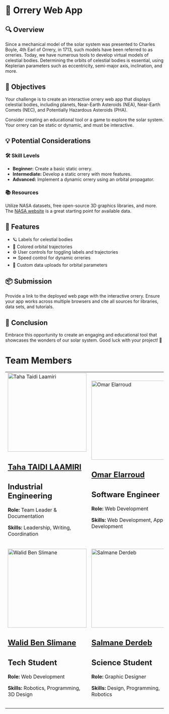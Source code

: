 <body>
    <h1>🌌 Orrery Web App</h1>
    <h2>🔍 Overview</h2>
    <p>
        Since a mechanical model of the solar system was presented to Charles Boyle, 4th Earl of Orrery, in 1713, 
        such models have been referred to as orreries. Today, we have numerous tools to develop virtual models of 
        celestial bodies. Determining the orbits of celestial bodies is essential, using Keplerian parameters 
        such as eccentricity, semi-major axis, inclination, and more.
    </p>
    <h2>🎯 Objectives</h2>
    <p>
        Your challenge is to create an interactive orrery web app that displays celestial bodies, including 
        planets, Near-Earth Asteroids (NEA), Near-Earth Comets (NEC), and Potentially Hazardous Asteroids (PHA).
    </p>
    <p>
        Consider creating an educational tool or a game to explore the solar system. Your orrery can be static 
        or dynamic, and must be interactive.
    </p>
    <h2>💡 Potential Considerations</h2>
    <h3>🛠 Skill Levels</h3>
    <ul>
        <li><strong>Beginner:</strong> Create a basic static orrery.</li>
        <li><strong>Intermediate:</strong> Develop a static orrery with more features.</li>
        <li><strong>Advanced:</strong> Implement a dynamic orrery using an orbital propagator.</li>
    </ul>
    <h3>📚 Resources</h3>
    <p>
        Utilize NASA datasets, free open-source 3D graphics libraries, and more. 
        The <a href="https://www.nasa.gov">NASA website</a> is a great starting point for available data.
    </p>
    <h2>🌟 Features</h2>
    <ul>
        <li>🪐 Labels for celestial bodies</li>
        <li>🌈 Colored orbital trajectories</li>
        <li>⚙️ User controls for toggling labels and trajectories</li>
        <li>⏩ Speed control for dynamic orreries</li>
        <li>📂 Custom data uploads for orbital parameters</li>
    </ul>
    <h2>📦 Submission</h2>
    <p>
        Provide a link to the deployed web page with the interactive orrery. Ensure your app works across multiple 
        browsers and cite all sources for libraries, data sets, and tutorials.
    </p>
    <h2>🚀 Conclusion</h2>
    <p>
        Embrace this opportunity to create an engaging and educational tool that showcases the wonders of our 
        solar system. Good luck with your project! 🌠
<h1>Team Members</h1>

<table>
  <tr>
    <td>
      <img src="https://github.com/user-attachments/assets/12a3426f-ae99-45b6-90b2-05169ba14a44" alt="Taha Taidi Laamiri" width="250" height="250">
      <h2><a href="https://github.com/DexterTaha" target="_blank">Taha TAIDI LAAMIRI</a></h2>
      <h2>Industrial Engineering</h2>
      <p><strong>Role:</strong> Team Leader & Documentation</p>
      <p><strong>Skills:</strong> Leadership, Writing, Coordination</p>
    </td>
    <td>
      <img src="https://github.com/user-attachments/assets/ed6accf1-7571-4787-beb1-b06d742ddf7b" alt="Omar Elarroud" width="250" height="250">
      <h2><a href="https://github.com/omarELARROUD" target="_blank">Omar Elarroud</a></h2>
      <h2>Software Engineer</h2>
      <p><strong>Role:</strong> Web Development</p>
      <p><strong>Skills:</strong> Web Development, App Development</p>
    </td>
    <td>
      <img src="https://github.com/user-attachments/assets/6fe04c47-3c90-492c-bd40-a7436ff193d1" alt="Soufaine GHAZOUANE" width="250" height="250">
      <h2><a href="https://www.instagram.com/reality_faker/" target="_blank">Soufaine GHAZOUANE</a></h2>
      <h2>3D Artist</h2>
      <p><strong>Role:</strong> 3D Designer</p>
      <p><strong>Skills:</strong> 3D Modeling, 3D Animation, VFX</p>
    </td>
  </tr>
  <tr>
    <td>
      <img src="https://github.com/user-attachments/assets/c4e0f643-df81-4683-a413-2296e6527f47" alt="Walid Ben Slimane" width="250" height="250">
      <h2><a href="https://github.com/walidbnslimane" target="_blank">Walid Ben Slimane</a></h2>
      <h2>Tech Student</h2>
      <p><strong>Role:</strong> Web Development</p>
      <p><strong>Skills:</strong> Robotics, Programming, 3D Design</p>
    </td>
    <td>
      <img src="https://github.com/user-attachments/assets/70c6ed95-7fce-4ee0-840e-6f5b5265e15e" alt="Salmane Derdeb" width="250" height="250">
      <h2><a href="https://github.com/salmane-derdeb" target="_blank">Salmane Derdeb</a></h2>
      <h2>Science Student</h2>
      <p><strong>Role:</strong> Graphic Designer</p>
      <p><strong>Skills:</strong> Design, Programming, Robotics</p>
    </td>
    <td>
      <img src="https://github.com/user-attachments/assets/5c9d1a28-243c-4c6f-8052-82998c2a2ced" alt="Mourtada TAIDI LAAMIRI" width="250" height="250">
      <h2><a href="https://github.com/taidimortada" target="_blank">Mourtada TAIDI LAAMIRI</a></h2>
      <h2>Science Student</h2>
      <p><strong>Role:</strong> Documentation</p>
      <p><strong>Skills:</strong> Robotics, Programming, 3D Design</p>
    </td>
  </tr>
</table>


</body>
</html>

